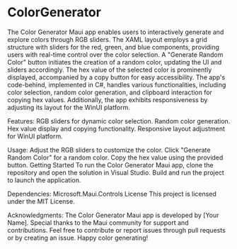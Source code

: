 # ColorGenerator
The Color Generator Maui app enables users to interactively generate and explore colors through RGB sliders. The XAML layout employs a grid structure with sliders for the red, green, and blue components, providing users with real-time control over the color selection. A "Generate Random Color" button initiates the creation of a random color, updating the UI and sliders accordingly. The hex value of the selected color is prominently displayed, accompanied by a copy button for easy accessibility. The app's code-behind, implemented in C#, handles various functionalities, including color selection, random color generation, and clipboard interaction for copying hex values. Additionally, the app exhibits responsiveness by adjusting its layout for the WinUI platform.

Features:
RGB sliders for dynamic color selection.
Random color generation.
Hex value display and copying functionality.
Responsive layout adjustment for WinUI platform.

Usage:
Adjust the RGB sliders to customize the color.
Click "Generate Random Color" for a random color.
Copy the hex value using the provided button.
Getting Started
To run the Color Generator Maui app, clone the repository and open the solution in Visual Studio. Build and run the project to launch the application.

Dependencies:
Microsoft.Maui.Controls
License
This project is licensed under the MIT License.

Acknowledgments:
The Color Generator Maui app is developed by [Your Name]. Special thanks to the Maui community for support and contributions. Feel free to contribute or report issues through pull requests or by creating an issue. Happy color generating!






